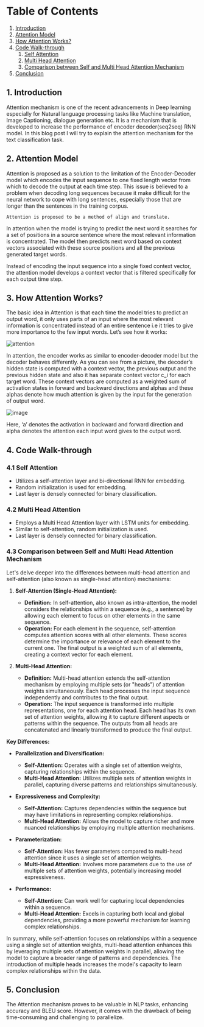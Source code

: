 # Table of Contents
1. [Introduction](#introduction)
2. [Attention Model](#attention-model)
3. [How Attention Works?](#how-attention-works)
4. [Code Walk-through](#code-walk-through)
   1. [Self Attention](#self-attention)
   2. [Multi Head Attention](#multi-head-attention)
   3. [Comparison between Self and Multi Head Attention Mechanism](#comparison-between-self-and-multi-head-attention-mechanism)
5. [Conclusion](#conclusion)


## 1. Introduction <a name="introduction"></a>
Attention mechanism is one of the recent advancements in Deep learning especially for Natural language processing tasks like Machine translation, Image Captioning, dialogue generation etc. It is a mechanism that is developed to increase the performance of encoder decoder(seq2seq) RNN model. In this blog post I will try to explain the attention mechanism for the text classification task.

## 2. Attention Model <a name="attention-model"></a>
Attention is proposed as a solution to the limitation of the Encoder-Decoder model which encodes the input sequence to one fixed length vector from which to decode the output at each time step. This issue is believed to a problem when decoding long sequences because it make difficult for the neural network to cope with long sentences, especially those that are longer than the sentences in the training corpus.

```Attention is proposed to be a method of align and translate.```

In attention when the model is trying to predict the next word it searches for a set of positions in a source sentence where the most relevant information is concentrated. The model then predicts next word based on context vectors associated with these source positions and all the previous generated target words.

Instead of encoding the input sequence into a single fixed context vector, the attention model develops a context vector that is filtered specifically for each output time step.

## 3. How Attention Works? <a name="how-attention-works"></a>
The basic idea in Attention is that each time the model tries to predict an output word, it only uses parts of an input where the most relevant information is concentrated instead of an entire sentence i.e it tries to give more importance to the few input words. Let’s see how it works:

![attention](https://miro.medium.com/v2/resize:fit:828/format:webp/1*wa4zt-LcMWRIYLfiHfBKvA.png "Attention Mechanism Illustration")

In attention, the encoder works as similar to encoder-decoder model but the decoder behaves differently. As you can see from a picture, the decoder’s hidden state is computed with a context vector, the previous output and the previous hidden state and also it has separate context vector c_i for each target word. These context vectors are computed as a weighted sum of activation states in forward and backward directions and alphas and these alphas denote how much attention is given by the input for the generation of output word.

![image](https://miro.medium.com/v2/resize:fit:456/format:webp/1*rjIVbJMcDi1ZMyZbblaunA.png "Context vector for output word 1")

Here, ‘a’ denotes the activation in backward and forward direction and alpha denotes the attention each input word gives to the output word.

## 4. Code Walk-through <a name="code-walk-through"></a>


### 4.1 Self Attention <a name="self-attention"></a>
- Utilizes a self-attention layer and bi-directional RNN for embedding.
- Random initialization is used for embedding.
- Last layer is densely connected for binary classification.

### 4.2 Multi Head Attention <a name="multi-head-attention"></a>
- Employs a Multi Head Attention layer with LSTM units for embedding.
- Similar to self-attention, random initialization is used.
- Last layer is densely connected for binary classification.

### 4.3 Comparison between Self and Multi Head Attention Mechanism
Let's delve deeper into the differences between multi-head attention and self-attention (also known as single-head attention) mechanisms:

1. **Self-Attention (Single-Head Attention):**
   - **Definition:** In self-attention, also known as intra-attention, the model considers the relationships within a sequence (e.g., a sentence) by allowing each element to focus on other elements in the same sequence.
   - **Operation:** For each element in the sequence, self-attention computes attention scores with all other elements. These scores determine the importance or relevance of each element to the current one. The final output is a weighted sum of all elements, creating a context vector for each element.

2. **Multi-Head Attention:**
   - **Definition:** Multi-head attention extends the self-attention mechanism by employing multiple sets (or "heads") of attention weights simultaneously. Each head processes the input sequence independently and contributes to the final output.
   - **Operation:** The input sequence is transformed into multiple representations, one for each attention head. Each head has its own set of attention weights, allowing it to capture different aspects or patterns within the sequence. The outputs from all heads are concatenated and linearly transformed to produce the final output.

**Key Differences:**

- **Parallelization and Diversification:**
  - **Self-Attention:** Operates with a single set of attention weights, capturing relationships within the sequence.
  - **Multi-Head Attention:** Utilizes multiple sets of attention weights in parallel, capturing diverse patterns and relationships simultaneously.

- **Expressiveness and Complexity:**
  - **Self-Attention:** Captures dependencies within the sequence but may have limitations in representing complex relationships.
  - **Multi-Head Attention:** Allows the model to capture richer and more nuanced relationships by employing multiple attention mechanisms.

- **Parameterization:**
  - **Self-Attention:** Has fewer parameters compared to multi-head attention since it uses a single set of attention weights.
  - **Multi-Head Attention:** Involves more parameters due to the use of multiple sets of attention weights, potentially increasing model expressiveness.

- **Performance:**
  - **Self-Attention:** Can work well for capturing local dependencies within a sequence.
  - **Multi-Head Attention:** Excels in capturing both local and global dependencies, providing a more powerful mechanism for learning complex relationships.

In summary, while self-attention focuses on relationships within a sequence using a single set of attention weights, multi-head attention enhances this by leveraging multiple sets of attention weights in parallel, allowing the model to capture a broader range of patterns and dependencies. The introduction of multiple heads increases the model's capacity to learn complex relationships within the data.

## 5. Conclusion <a name="conclusion"></a>
The Attention mechanism proves to be valuable in NLP tasks, enhancing accuracy and BLEU score. However, it comes with the drawback of being time-consuming and challenging to parallelize.



